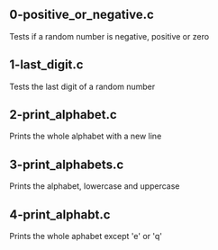 ## 0-positive_or_negative.c
Tests if a random number is negative, positive or zero

## 1-last_digit.c
Tests the last digit of a random number

## 2-print_alphabet.c
Prints the whole alphabet with a new line

## 3-print_alphabets.c
Prints the alphabet, lowercase and uppercase

## 4-print_alphabt.c
Prints the whole aphabet except 'e' or 'q'
